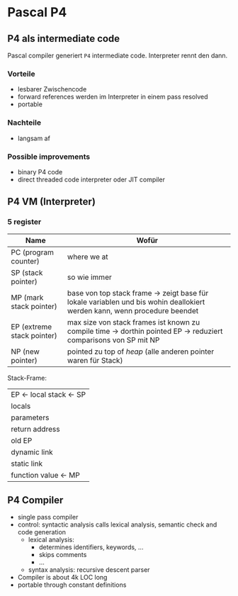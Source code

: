 # Pascal P4

## P4 als intermediate code
Pascal compiler generiert `P4` intermediate code.
Interpreter rennt den dann.

### Vorteile

- lesbarer Zwischencode
- forward references werden im Interpreter in einem pass resolved
- portable

### Nachteile

- langsam af

### Possible improvements

- binary P4 code
- direct threaded code interpreter oder JIT compiler


## P4 VM (Interpreter)

### 5 register

| Name | Wofür |
| - | - |
| PC (program counter) | where we at |
| SP (stack pointer) | so wie immer |
| MP (mark stack pointer) | base von top stack frame -> zeigt base für lokale variablen und bis wohin deallokiert werden kann, wenn procedure beendet |
| EP (extreme stack pointer) | max size von stack frames ist known zu compile time -> dorthin pointed EP -> reduziert comparisons von SP mit NP |
| NP (new pointer) | pointed zu top of *heap* (alle anderen pointer waren für Stack) |

Stack-Frame:

||
| - |
| EP <- local stack <- SP |
| locals |
| parameters |
| return address |
| old EP |
| dynamic link |
| static link |
| function value <- MP |


## P4 Compiler

- single pass compiler
- control: syntactic analysis calls lexical analysis, semantic check and code generation
    - lexical analysis: 
        - determines identifiers, keywords, ...
        - skips comments
        - ...
    - syntax analysis: recursive descent parser
- Compiler is about 4k LOC long
- portable through constant definitions
